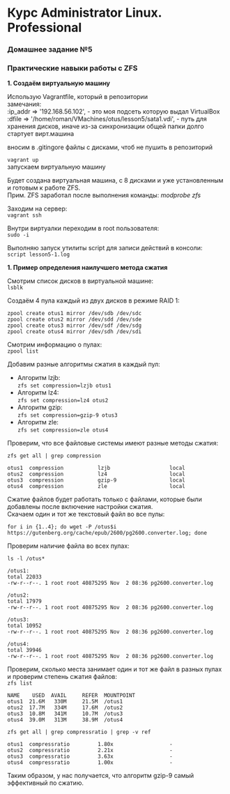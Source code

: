 # Курс Administrator Linux. Professional

### Домашнее задание №5
### Практические навыки работы с ZFS

**1. Создаём виртуальную машину**  
  
Использую Vagrantfile, который в репозитории    
замечания:  
:ip_addr => '192.168.56.102', - это моя подсеть которую выдал VirtualBox  
:dfile => '/home/roman/VMachines/otus/lesson5/sata1.vdi', - путь для хранения дисков, иначе из-за синхронизации общей папки долго стартует вирт.машина  

вносим в .gitingore файлы с дисками, чтоб не пушить в репозиторий

```vagrant up ```  
запускаем виртуальную машину  
  
Будет создана виртуальная машина, с 8 дисками и уже установленным и готовым к работе ZFS.  
Прим. ZFS заработал после выполнения команды: *modprobe zfs*

Заходим на сервер:  
```vagrant ssh```  

Внутри виртуалки переходим в root пользователя:  
```sudo -i```  

Выполняю запуск утилиты script для записи действий в консоли:  
```script lesson5-1.log```  

**1. Пример определения наилучшего метода сжатия**  

Смотрим список дисков в виртуальной машине:  
```lsblk```

Создаём 4 пула каждый из двух дисков в режиме RAID 1:  
```
zpool create otus1 mirror /dev/sdb /dev/sdc
zpool create otus2 mirror /dev/sdd /dev/sde
zpool create otus3 mirror /dev/sdf /dev/sdg
zpool create otus4 mirror /dev/sdh /dev/sdi
```
Смотрим информацию о пулах:  
```zpool list```

Добавим разные алгоритмы сжатия в каждый пул:  
- Алгоритм lzjb:  
```zfs set compression=lzjb otus1```
- Алгоритм lz4:  
```zfs set compression=lz4 otus2```
- Алгоритм gzip:  
```zfs set compression=gzip-9 otus3```
- Алгоритм zle:  
```zfs set compression=zle otus4```

Проверим, что все файловые системы имеют разные методы сжатия:  

```zfs get all | grep compression```
```
otus1  compression           lzjb                   local
otus2  compression           lz4                    local
otus3  compression           gzip-9                 local
otus4  compression           zle                    local
```

Сжатие файлов будет работать только с файлами, которые были добавлены после включение настройки сжатия.   
Скачаем один и тот же текстовый файл во все пулы:  
```
for i in {1..4}; do wget -P /otus$i https://gutenberg.org/cache/epub/2600/pg2600.converter.log; done
```

Проверим наличие файла во всех пулах:  

```
ls -l /otus*
```
```
/otus1:
total 22033
-rw-r--r--. 1 root root 40875295 Nov  2 08:36 pg2600.converter.log

/otus2:
total 17979
-rw-r--r--. 1 root root 40875295 Nov  2 08:36 pg2600.converter.log

/otus3:
total 10952
-rw-r--r--. 1 root root 40875295 Nov  2 08:36 pg2600.converter.log

/otus4:
total 39946
-rw-r--r--. 1 root root 40875295 Nov  2 08:36 pg2600.converter.log
```

Проверим, сколько места занимает один и тот же файл в разных пулах и проверим степень сжатия файлов:  
```zfs list```
```
NAME    USED  AVAIL     REFER  MOUNTPOINT
otus1  21.6M   330M     21.5M  /otus1
otus2  17.7M   334M     17.6M  /otus2
otus3  10.8M   341M     10.7M  /otus3
otus4  39.0M   313M     38.9M  /otus4
```
```zfs get all | grep compressratio | grep -v ref```
```
otus1  compressratio         1.80x                  -
otus2  compressratio         2.21x                  -
otus3  compressratio         3.63x                  -
otus4  compressratio         1.00x                  -
```
Таким образом, у нас получается, что алгоритм gzip-9 самый эффективный по сжатию. 



